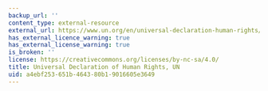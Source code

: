 ```yaml
---
backup_url: ''
content_type: external-resource
external_url: https://www.un.org/en/universal-declaration-human-rights/
has_external_licence_warning: true
has_external_license_warning: true
is_broken: ''
license: https://creativecommons.org/licenses/by-nc-sa/4.0/
title: Universal Declaration of Human Rights, UN
uid: a4ebf253-651b-4643-80b1-9016605e3649
---
```

